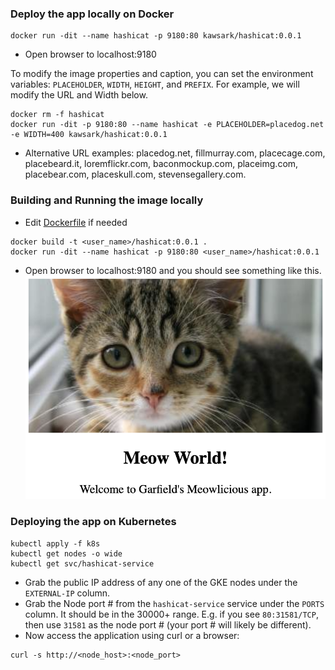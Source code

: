 ### Deploy the app locally on Docker
```
docker run -dit --name hashicat -p 9180:80 kawsark/hashicat:0.0.1
```
- Open browser to localhost:9180

To modify the image properties and caption, you can set the environment variables: `PLACEHOLDER`, `WIDTH`, `HEIGHT`, and `PREFIX`. For example, we will modify the URL and Width below. 
```
docker rm -f hashicat
docker run -dit -p 9180:80 --name hashicat -e PLACEHOLDER=placedog.net -e WIDTH=400 kawsark/hashicat:0.0.1
```
- Alternative URL examples: placedog.net, fillmurray.com, placecage.com, placebeard.it, loremflickr.com, baconmockup.com, placeimg.com, placebear.com, placeskull.com, stevensegallery.com.

### Building and Running the image locally
- Edit [Dockerfile](scripts/Dockerfile) if needed
```
docker build -t <user_name>/hashicat:0.0.1 .
docker run -dit --name hashicat -p 9180:80 <user_name>/hashicat:0.0.1
```
- Open browser to localhost:9180 and you should see something like this.
![HashiCat](Meow.png)

### Deploying the app on Kubernetes
```
kubectl apply -f k8s
kubectl get nodes -o wide
kubectl get svc/hashicat-service
```
- Grab the public IP address of any one of the GKE nodes under the `EXTERNAL-IP` column.
- Grab the Node port # from the `hashicat-service` service under the `PORTS` column. It should be in the 30000+ range. E.g. if you see `80:31581/TCP`, then use `31581` as the node port # (your port # will likely be different).
- Now access the application using curl or a browser:
```
curl -s http://<node_host>:<node_port>
```
